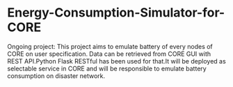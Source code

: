 # Energy-Consumption-Simulator-for-CORE
Ongoing project:
This project aims to emulate battery of every nodes of CORE on user specification. Data can be retrieved from CORE GUI with REST API.Python Flask RESTful has been used for that.It will be deployed as selectable service in CORE and will be responsible to emulate battery consumption on disaster network.
